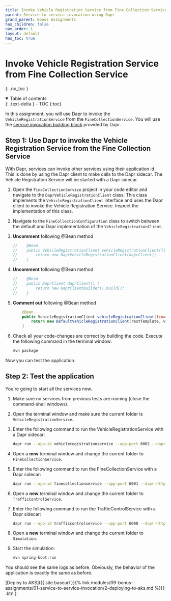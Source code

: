 ```yaml
---
title: Invoke Vehicle Registration Service from Fine Collection Service
parent: Service-to-service invocation using Dapr
grand_parent: Bonus Assignments
has_children: false
nav_order: 1
layout: default
has_toc: true
---
```


# Invoke Vehicle Registration Service from Fine Collection Service

{: .no_toc }

<details open markdown="block">
  <summary>
    Table of contents
  </summary>
  {: .text-delta }
- TOC
{:toc}
</details>

In this assignment, you will use Dapr to invoke the `VehicleRegistrationService` from the `FineCollectionService`. You will use the [service invocation building block](https://docs.dapr.io/developing-applications/building-blocks/service-invocation/service-invocation-overview/) provided by Dapr.

## Step 1: Use Dapr to invoke the Vehicle Registration Service from the Fine Collection Service

With Dapr, services can invoke other services using their application id. This is done by using the Dapr client to make calls to the Dapr sidecar. The Vehicle Registration Service will be started with a Dapr sidecar.

1. Open the `FineCollectionService` project in your code editor and navigate to the `DaprVehicleRegistrationClient` class. This class implements the `VehicleRegistrationClient` interface and uses the Dapr client to invoke the Vehicle Registration Service. Inspect the implementation of this class.

2. Navigate to the `FineCollectionConfiguration` class to switch between the default and Dapr implementation of the `VehicleRegistrationClient`.

3. **Uncomment** following @Bean method

    ```java
    //    @Bean
    //    public VehicleRegistrationClient vehicleRegistrationClient(final DaprClient daprClient) {
    //        return new DaprVehicleRegistrationClient(daprClient);
    //    }
    ```

4. **Uncomment** following @Bean method
  
    ```java
    //    @Bean
    //    public DaprClient daprClient() {
    //        return new DaprClientBuilder().build();
    //    }
    ```

5. **Comment out** following @Bean method

    ```java
        @Bean
        public VehicleRegistrationClient vehicleRegistrationClient(final RestTemplate restTemplate) {
            return new DefaultVehicleRegistrationClient(restTemplate, vehicleInformationAddress);
        }
    ```

6. Check all your code-changes are correct by building the code. Execute the following command in the terminal window:

    ```bash
    mvn package
    ```

Now you can test the application.

## Step 2: Test the application

You're going to start all the services now. 

1. Make sure no services from previous tests are running (close the command-shell windows).

1. Open the terminal window and make sure the current folder is `VehicleRegistrationService`.

1. Enter the following command to run the VehicleRegistrationService with a Dapr sidecar:

   ```bash
   dapr run --app-id vehicleregistrationservice --app-port 6002 --dapr-http-port 3602 --dapr-grpc-port 60002 --components-path ../dapr/components mvn spring-boot:run
   ```

1. Open a **new** terminal window and change the current folder to `FineCollectionService`.

1. Enter the following command to run the FineCollectionService with a Dapr sidecar:

   ```bash
   dapr run --app-id finecollectionservice --app-port 6001 --dapr-http-port 3601 --dapr-grpc-port 60001 --components-path ../dapr/components mvn spring-boot:run
   ```

1. Open a **new** terminal window and change the current folder to `TrafficControlService`.

1. Enter the following command to run the TrafficControlService with a Dapr sidecar:

   ```bash
   dapr run --app-id trafficcontrolservice --app-port 6000 --dapr-http-port 3600 --dapr-grpc-port 60000 --components-path ../dapr/components mvn spring-boot:run
   ```

1. Open a **new** terminal window and change the current folder to `Simulation`.

1. Start the simulation:

   ```bash
   mvn spring-boot:run
   ```

You should see the same logs as before. Obviously, the behavior of the application is exactly the same as before.

<span class="fs-3">
[Deploy to AKS]({{ site.baseurl }}{% link modules/09-bonus-assignments/01-service-to-service-invocation/2-deploying-to-aks.md %}){: .btn }
</span>
<!-- <span class="fs-3">
[Deploy to ACA]({{ site.baseurl }}{% link modules/09-bonus-assignments/01-service-to-service-invocation/3-deploying-to-aca.md %}){: .btn }
</span> -->